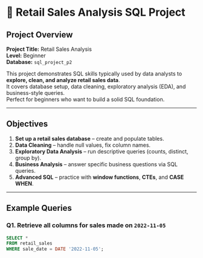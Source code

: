 # 🛒 Retail Sales Analysis SQL Project

## Project Overview
**Project Title:** Retail Sales Analysis  
**Level:** Beginner  
**Database:** `sql_project_p2`  

This project demonstrates SQL skills typically used by data analysts to **explore, clean, and analyze retail sales data**.  
It covers database setup, data cleaning, exploratory analysis (EDA), and business-style queries.  
Perfect for beginners who want to build a solid SQL foundation.

---

## Objectives
1. **Set up a retail sales database** – create and populate tables.  
2. **Data Cleaning** – handle null values, fix column names.  
3. **Exploratory Data Analysis** – run descriptive queries (counts, distinct, group by).  
4. **Business Analysis** – answer specific business questions via SQL queries.  
5. **Advanced SQL** – practice with **window functions**, **CTEs**, and **CASE WHEN**.

---

## Example Queries

### Q1. Retrieve all columns for sales made on `2022-11-05`
```sql
SELECT *
FROM retail_sales
WHERE sale_date = DATE '2022-11-05';
